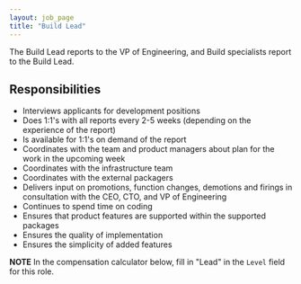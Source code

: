 ```yaml
---
layout: job_page
title: "Build Lead"
---
```


The Build Lead reports to the VP of Engineering, and Build specialists
report to the Build Lead.

## Responsibilities

* Interviews applicants for development positions
* Does 1:1's with all reports every 2-5 weeks (depending on the experience of the report)
* Is available for 1:1's on demand of the report
* Coordinates with the team and product managers about plan for the work in the upcoming week
* Coordinates with the infrastructure team
* Coordinates with the external packagers
* Delivers input on promotions, function changes, demotions and firings in consultation with the CEO, CTO, and VP of Engineering
* Continues to spend time on coding
* Ensures that product features are supported within the supported packages
* Ensures the quality of implementation
* Ensures the simplicity of added features


**NOTE** In the compensation calculator below, fill in "Lead" in the `Level` field for this role.
